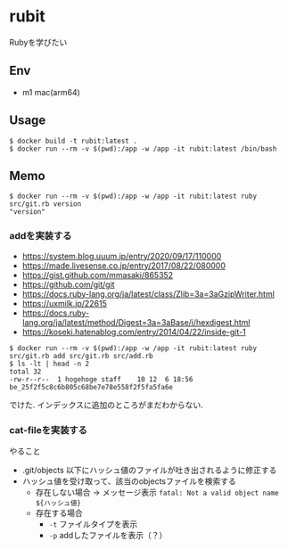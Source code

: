 # rubit
Rubyを学びたい

## Env

* m1 mac(arm64)

## Usage

```
$ docker build -t rubit:latest .
$ docker run --rm -v $(pwd):/app -w /app -it rubit:latest /bin/bash
```

## Memo

```
$ docker run --rm -v $(pwd):/app -w /app -it rubit:latest ruby src/git.rb version
"version"
```

### addを実装する

* https://system.blog.uuum.jp/entry/2020/09/17/110000
* https://made.livesense.co.jp/entry/2017/08/22/080000
* https://gist.github.com/mmasaki/865352
* https://github.com/git/git
* https://docs.ruby-lang.org/ja/latest/class/Zlib=3a=3aGzipWriter.html
* https://uxmilk.jp/22615
* https://docs.ruby-lang.org/ja/latest/method/Digest=3a=3aBase/i/hexdigest.html
* https://koseki.hatenablog.com/entry/2014/04/22/inside-git-1



```
$ docker run --rm -v $(pwd):/app -w /app -it rubit:latest ruby src/git.rb add src/git.rb src/add.rb
$ ls -lt | head -n 2
total 32
-rw-r--r--  1 hogehoge staff    10 12  6 18:56 be_25f2f5c8c6b805c68be7e78e558f2f5fa5fa6e
```

でけた. インデックスに追加のところがまだわからない.

### cat-fileを実装する

やること

* .git/objects 以下にハッシュ値のファイルが吐き出されるように修正する
* ハッシュ値を受け取って、該当のobjectsファイルを検索する
    * 存在しない場合 → メッセージ表示 `fatal: Not a valid object name ${ハッシュ値}`
    * 存在する場合
        * `-t` ファイルタイプを表示
        * `-p` addしたファイルを表示（？）